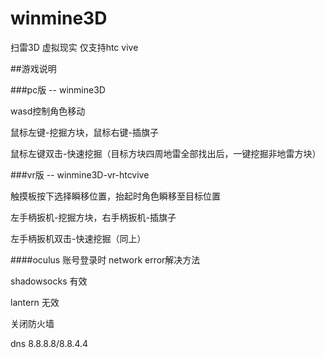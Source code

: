 # winmine3D
扫雷3D 虚拟现实 仅支持htc vive

##游戏说明

###pc版  -- winmine3D

wasd控制角色移动

鼠标左键-挖掘方块，鼠标右键-插旗子

鼠标左键双击-快速挖掘（目标方块四周地雷全部找出后，一键挖掘非地雷方块）

###vr版  -- winmine3D-vr-htcvive

触摸板按下选择瞬移位置，抬起时角色瞬移至目标位置

左手柄扳机-挖掘方块，右手柄扳机-插旗子

左手柄扳机双击-快速挖掘（同上）

####oculus 账号登录时 network error解决方法

shadowsocks 有效

lantern 无效

关闭防火墙

dns 8.8.8.8/8.8.4.4
